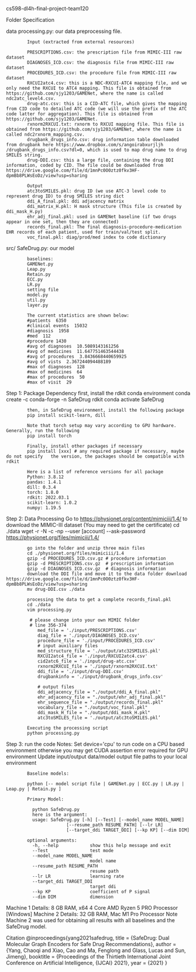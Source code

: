 cs598-dl4h-final-project-team120

Folder Specification

 data
            processing.py: our data preprocessing file.

            Input (extracted from external resources)

            PRESCRIPTIONS.csv: the prescription file from MIMIC-III raw dataset
            DIAGNOSES_ICD.csv: the diagnosis file from MIMIC-III raw dataset
            PROCEDURES_ICD.csv: the procedure file from MIMIC-III raw dataset
            RXCUI2atc4.csv: this is a NDC-RXCUI-ATC4 mapping file, and we only need the RXCUI to ATC4 mapping. This file is obtained from                                 https://github.com/sjy1203/GAMENet, where the name is called ndc2atc_level4.csv.
            drug-atc.csv: this is a CID-ATC file, which gives the mapping from CID code to detailed ATC code (we will use the prefix of the ATC                           code latter for aggregation). This file is obtained from https://github.com/sjy1203/GAMENet.
            rxnorm2RXCUI.txt: rxnorm to RXCUI mapping file. This file is obtained from https://github.com/sjy1203/GAMENet, where the name is                             called ndc2rxnorm_mapping.csv.
            drugbank_drugs_info.csv: drug information table downloaded from drugbank here https://www.dropbox.com/s/angoirabxurjljh                                       /drugbank_drugs_info.csv?dl=0, which is used to map drug name to drug SMILES string.
            drug-DDI.csv: this a large file, containing the drug DDI information, coded by CID. The file could be downloaded from                                         https://drive.google.com/file/d/1mnPc0O0ztz0fkv3HF-dpmBb8PLWsEoDz/view?usp=sharing

            Output
            atc3toSMILES.pkl: drug ID (we use ATC-3 level code to represent drug ID) to drug SMILES string dict
            ddi_A_final.pkl: ddi adjacency matrix
            ddi_matrix_H.pkl: H mask structure (This file is created by ddi_mask_H.py)
            ehr_adj_final.pkl: used in GAMENet baseline (if two drugs appear in one set, then they are connected)
            records_final.pkl: The final diagnosis-procedure-medication EHR records of each patient, used for train/val/test split.
            voc_final.pkl: diag/prod/med index to code dictionary
            
 src/
            SafeDrug.py: our model

            baselines:
            GAMENet.py
            Leap.py
            Retain.py
            ECC.py
            LR.py
            setting file
            model.py
            util.py
            layer.py

            The current statistics are shown below:
            #patients  6350
            #clinical events  15032
            #diagnosis  1958
            #med  112
            #procedure 1430
            #avg of diagnoses  10.5089143161256
            #avg of medicines  11.647751463544438
            #avg of procedures  3.8436668440659925
            #avg of vists  2.367244094488189
            #max of diagnoses  128
            #max of medicines  64
            #max of procedures  50
            #max of visit  29
            
Step 1: Package Dependency
            first, install the rdkit conda environment
            conda create -c conda-forge -n SafeDrug  rdkit
            conda activate SafeDrug
            
            then, in SafeDrug environment, install the following package
            pip install scikit-learn, dill
            
            Note that torch setup may vary according to GPU hardware. Generally, run the following
            pip install torch
            
            Finally, install other packages if necessary
            pip install [xxx] # any required package if necessary, maybe do not specify   the version, the packages should be compatible with rdkit
            
            Here is a list of reference versions for all package
            Python: 3.8.12
            pandas: 1.4.1
            dill: 0.3.4
            torch: 1.8.0
            rdkit: 2022.03.1
            scikit-learn: 1.0.2
            numpy: 1.19.5
            
Step 2: Data Processing
            Go to https://physionet.org/content/mimiciii/1.4/ to download the MIMIC-III dataset (You may need to get the certificate)
            cd ./data
            wget -r -N -c -np --user [account] --ask-password https://physionet.org/files/mimiciii/1.4/
            
            go into the folder and unzip three main files
            cd ./physionet.org/files/mimiciii/1.4
            gzip -d PROCEDURES_ICD.csv.gz # procedure information
            gzip -d PRESCRIPTIONS.csv.gz  # prescription information
            gzip -d DIAGNOSES_ICD.csv.gz  # diagnosis information
            download the DDI file and move it to the data folder download https://drive.google.com/file/d/1mnPc0O0ztz0fkv3HF-dpmBb8PLWsEoDz/view?usp=sharing
            mv drug-DDI.csv ./data
            
            processing the data to get a complete records_final.pkl
            cd ./data
            vim processing.py

             # please change into your own MIMIC folder
             # line 356-374
                med_file = './input/PRESCRIPTIONS.csv'
                diag_file = './input/DIAGNOSES_ICD.csv'
                procedure_file = './input/PROCEDURES_ICD.csv'
                # input auxiliary files
                med_structure_file = './output/atc32SMILES.pkl'
                RXCUI2atc4_file = './input/RXCUI2atc4.csv' 
                cid2atc6_file = './input/drug-atc.csv'
                rxnorm2RXCUI_file = './input/rxnorm2RXCUI.txt'
                ddi_file = './input/drug-DDI.csv'
                drugbankinfo = './input/drugbank_drugs_info.csv'

                # output files
                ddi_adjacency_file = "./output/ddi_A_final.pkl"
                ehr_adjacency_file = "./output/ehr_adj_final.pkl"
                ehr_sequence_file = "./output/records_final.pkl"
                vocabulary_file = "./output/voc_final.pkl"
                ddi_mask_H_file = "./output/ddi_mask_H.pkl"
                atc3toSMILES_file = './output/atc3toSMILES.pkl’

            Executing the processing script
            python processing.py

Step 3: run the code
            Notes: 
            Set device='cpu' to run code on a CPU based environment otherwise you may get CUDA assertion error required for GPU environment
            Update input/output data/model output file paths to your local environment


            Baseline models:

            python [-- model script file | GAMENet.py | ECC.py | LR.py | Leap.py | Retain.py ]

            Primary Model:

              python SafeDrug.py
              here is the argument:
              usage: SafeDrug.py [-h] [--Test] [--model_name MODEL_NAME]
                           [--resume_path RESUME_PATH] [--lr LR]
                           [--target_ddi TARGET_DDI] [--kp KP] [--dim DIM]

            optional arguments:
              -h, --help            show this help message and exit
              --Test                test mode
              --model_name MODEL_NAME
                                    model name
              --resume_path RESUME_PATH
                                    resume path
              --lr LR               learning rate
              --target_ddi TARGET_DDI
                                    target ddi
              --kp KP               coefficient of P signal
              --dim DIM             dimension

Machine 1 Details: 8 GB RAM, x64 4 Core AMD Ryzen 5 PRO Processor [Windows]
Machine 2 Details: 32 GB RAM, Mac M1 Pro Processor
Note Machine 2 was used for obtaining all results with all baselines and the SafeDrug model.

Citation
@inproceedings{yang2021safedrug,
    title = {SafeDrug: Dual Molecular Graph Encoders for Safe Drug Recommendations},
    author = {Yang, Chaoqi and Xiao, Cao and Ma, Fenglong and Glass, Lucas and Sun, Jimeng},
    booktitle = {Proceedings of the Thirtieth International Joint Conference on
               Artificial Intelligence, {IJCAI} 2021},
    year = {2021}
}

